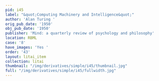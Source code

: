 ```yaml
---
pid: i45
label: "&quot;Computing Machinery and Intelligence&quot;"
author: 'Alan Turing '
orig_pub_date: '1950'
obj_pub_date: '1950'
publisher: 'Mind: a quarterly review of psychology and philosophy'
location: RBML
case: '8'
have_images: 'Yes '
order: '43'
layout: litai_item
collection: litai
thumbnail: "/img/derivatives/simple/i45/thumbnail.jpg"
full: "/img/derivatives/simple/i45/fullwidth.jpg"
---
```


